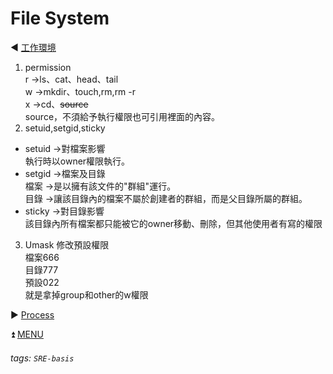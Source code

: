 # File System
:arrow_backward: [工作環境](https://github.com/nsaid39/SRE-basis/blob/main/2.%E5%B7%A5%E4%BD%9C%E7%92%B0%E5%A2%83.md)  
1. permission  
r ->ls、cat、head、tail  
w ->mkdir、touch,rm,rm -r  
x ->cd、~~source~~  
source，不須給予執行權限也可引用裡面的內容。  
2. setuid,setgid,sticky  
* setuid ->對檔案影響  
執行時以owner權限執行。  
* setgid ->檔案及目錄  
檔案 ->是以擁有該文件的"群組"運行。  
目錄 ->讓該目錄內的檔案不屬於創建者的群組，而是父目錄所屬的群組。  
* sticky ->對目錄影響  
該目錄內所有檔案都只能被它的owner移動、刪除，但其他使用者有寫的權限  
3. Umask 修改預設權限  
檔案666  
目錄777  
預設022  
就是拿掉group和other的w權限  

:arrow_forward: [Process](https://)  

:arrow_double_up: [MENU](https://github.com/nsaid39/SRE-basis)  

###### tags: `SRE-basis`